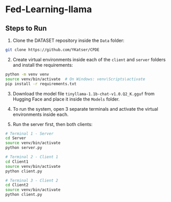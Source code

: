 # Fed-Learning-llama

## Steps to Run

1. Clone the DATASET repository inside the `Data` folder:

```bash
git clone https://github.com/YKatser/CPDE
```

2. Create virtual environments inside each of the `client` and `server` folders and install the requirements:

```bash
python -m venv venv
source venv/bin/activate  # On Windows: venv\Scripts\activate
pip install -r requirements.txt
```

3. Download the model file `tinyllama-1.1b-chat-v1.0.Q2_K.gguf` from Hugging Face and place it inside the `Models` folder.

4. To run the system, open 3 separate terminals and activate the virtual environments inside each.

5. Run the server first, then both clients:

```bash
# Terminal 1 - Server
cd Server
source venv/bin/activate
python server.py

# Terminal 2 - Client 1
cd Client1
source venv/bin/activate
python client.py

# Terminal 3 - Client 2
cd Client2
source venv/bin/activate
python client.py
```
